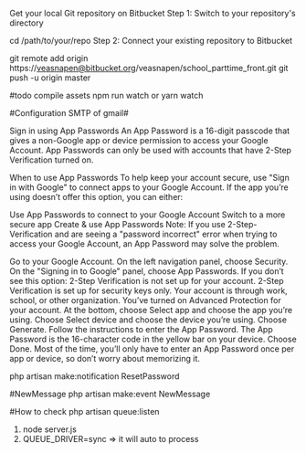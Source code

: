 Get your local Git repository on Bitbucket
Step 1: Switch to your repository's directory

cd /path/to/your/repo
Step 2: Connect your existing repository to Bitbucket

git remote add origin https://veasnapen@bitbucket.org/veasnapen/school_parttime_front.git
git push -u origin master

#todo compile assets
npm run watch
or yarn watch


#Configuration SMTP of gmail#

Sign in using App Passwords
An App Password is a 16-digit passcode that gives a non-Google app or device permission to access your Google Account. App Passwords can only be used with accounts that have 2-Step Verification turned on.

When to use App Passwords
To help keep your account secure, use "Sign in with Google" to connect apps to your Google Account. If the app you’re using doesn’t offer this option, you can either:

Use App Passwords to connect to your Google Account
Switch to a more secure app
Create & use App Passwords
Note: If you use 2-Step-Verification and are seeing a "password incorrect" error when trying to access your Google Account, an App Password may solve the problem.

Go to your Google Account.
On the left navigation panel, choose Security.
On the "Signing in to Google" panel, choose App Passwords. If you don’t see this option:
2-Step Verification is not set up for your account.
2-Step Verification is set up for security keys only.
Your account is through work, school, or other organization.
You’ve turned on Advanced Protection for your account.
At the bottom, choose Select app and choose the app you’re using.
Choose Select device and choose the device you’re using.
Choose Generate.
Follow the instructions to enter the App Password. The App Password is the 16-character code in the yellow bar on your device.
Choose Done.
Most of the time, you’ll only have to enter an App Password once per app or device, so don’t worry about memorizing it.


php artisan make:notification ResetPassword

#NewMessage
php artisan make:event NewMessage


#How to check 
php artisan queue:listen


1. node server.js
2. QUEUE_DRIVER=sync => it will auto to process

